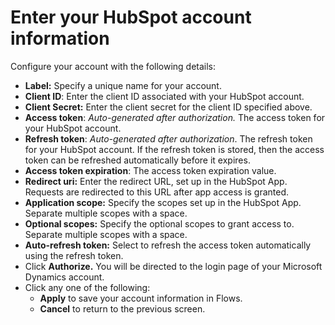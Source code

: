# Enter your HubSpot account information

Configure your account with the following details:

* **Label:** Specify a unique name for your account.
* **Client ID**: Enter the client ID associated with your HubSpot account.
* **Client Secret:** Enter the client secret for the client ID specified above.
* **Access token**: _Auto-generated after authorization._ The access token for your HubSpot account.
* **Refresh token**: _Auto-generated after authorization_. The refresh token for your HubSpot account. If the refresh token is stored, then the access token can be refreshed automatically before it expires.
* **Access token expiration**: The access token expiration value.
* **Redirect uri:** Enter the redirect URL, set up in the HubSpot App. Requests are redirected to this URL after app access is granted.
* **Application scope:** Specify the scopes set up in the HubSpot App. Separate multiple scopes with a space.
* **Optional scopes:** Specify the optional scopes to grant access to. Separate multiple scopes with a space.
* **Auto-refresh token:** Select to refresh the access token automatically using the refresh token.
* Click **Authorize.** You will be directed to the login page of your Microsoft Dynamics account.
* Click any one of the following:
  * **Apply** to save your account information in Flows.
  * **Cancel** to return to the previous screen.
